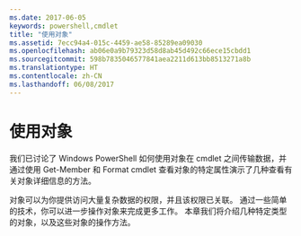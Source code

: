 ```yaml
---
ms.date: 2017-06-05
keywords: powershell,cmdlet
title: "使用对象"
ms.assetid: 7ecc94a4-015c-4459-ae58-85289ea09030
ms.openlocfilehash: ab06e0a9b79323d58d8ab45d492c66ece15cbdd1
ms.sourcegitcommit: 598b7835046577841aea2211d613bb8513271a8b
ms.translationtype: HT
ms.contentlocale: zh-CN
ms.lasthandoff: 06/08/2017
---
```

# <a name="working-with-objects"></a>使用对象
我们已讨论了 Windows PowerShell 如何使用对象在 cmdlet 之间传输数据，并通过使用 Get-Member 和 Format cmdlet 查看对象的特定属性演示了几种查看有关对象详细信息的方法。

对象可以为你提供访问大量复杂数据的权限，并且该权限已关联。 通过一些简单的技术，你可以进一步操作对象来完成更多工作。 本章我们将介绍几种特定类型的对象，以及这些对象的操作方法。

